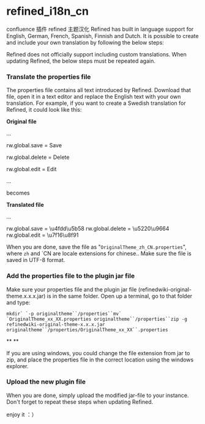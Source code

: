 # refined_i18n_cn
confluence 插件 refined 主题汉化
Refined has built in language support for English, German, French, Spanish, Finnish and Dutch. It is possible to create and include your own translation by following the below steps:

Refined does not officially support including custom translations. When updating Refined, the below steps must be repeated again.

### Translate the properties file

The properties file contains all text introduced by Refined. Download that file, open it in a text editor and replace the English text with your own translation. For example, if you want to create a Swedish translation for Refined, it could look like this:

**Original file**

...

rw.global.save = Save

rw.global.delete = Delete

rw.global.edit = Edit

...

becomes

**Translated file**

...

rw.global.save = \u4fdd\u5b58
rw.global.delete = \u5220\u9664
rw.global.edit = \u7f16\u8f91



When you are done, save the file as "`OriginalTheme_zh_CN.properties`", where `zh` and `CN are locale extensions for chinese..  Make sure the file is saved in UTF-8 format.



### Add the properties file to the plugin jar file



Make sure your properties file and the plugin jar file (refinedwiki-original-theme.x.x.x.jar) is in the same folder. Open up a terminal, go to that folder and type:

```
mkdir` `-p originaltheme``/properties``mv` `OriginalTheme_xx_XX.properties originaltheme``/properties``zip -g refinedwiki-original-theme-x.x.x.jar originaltheme``/properties/OriginalTheme_xx_XX``.properties
```

**
**

If you are using windows, you could change the file extension from jar to zip, and place the properties file in the correct location using the windows explorer.

### Upload the new plugin file

When you are done, simply upload the modified jar-file to your instance. Don't forget to repeat these steps when updating Refined.

enjoy it ：）

